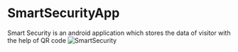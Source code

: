 # SmartSecurityApp
Smart Security is an android application which stores the data of visitor with the help of QR code
![SmartSecurity](https://user-images.githubusercontent.com/70889731/118364623-cb096d00-b5b6-11eb-89ab-69bb77d9568f.png)
